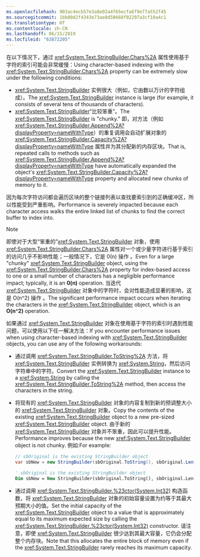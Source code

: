 ```yaml
---
ms.openlocfilehash: 903ac4ecb57e3a8e02a4f65ecfa6f9e77a552f45
ms.sourcegitcommit: 1bb00d2f4343e73ae8d58668f02297a3cf10a4c1
ms.translationtype: HT
ms.contentlocale: zh-CN
ms.lasthandoff: 06/15/2019
ms.locfileid: "63872205"
---
```

<span data-ttu-id="a9308-101">在以下情况下，通过 <xref:System.Text.StringBuilder.Chars%2A> 属性使用基于字符的索引可能会非常缓慢：</span><span class="sxs-lookup"><span data-stu-id="a9308-101">Using character-based indexing with the <xref:System.Text.StringBuilder.Chars%2A> property can be extremely slow under the following conditions:</span></span>

- <span data-ttu-id="a9308-102"><xref:System.Text.StringBuilder> 实例很大（例如，它由数以万计的字符组成）。</span><span class="sxs-lookup"><span data-stu-id="a9308-102">The <xref:System.Text.StringBuilder> instance is large (for example, it consists of several tens of thousands of characters).</span></span>
- <span data-ttu-id="a9308-103"><xref:System.Text.StringBuilder>“比较笨重”。</span><span class="sxs-lookup"><span data-stu-id="a9308-103">The <xref:System.Text.StringBuilder> is "chunky."</span></span> <span data-ttu-id="a9308-104">即，对方法（例如 <xref:System.Text.StringBuilder.Append%2A?displayProperty=nameWithType>）的重复调用会自动扩展对象的 <xref:System.Text.StringBuilder.Capacity%2A?displayProperty=nameWithType> 属性并为其分配新的内存区块。</span><span class="sxs-lookup"><span data-stu-id="a9308-104">That is, repeated calls to methods such as <xref:System.Text.StringBuilder.Append%2A?displayProperty=nameWithType> have automatically expanded the object's <xref:System.Text.StringBuilder.Capacity%2A?displayProperty=nameWithType> property and allocated new chunks of memory to it.</span></span>

<span data-ttu-id="a9308-105">因为每次字符访问都会遍历区块的整个链接列表以查找要索引到的正确缓冲区，所以性能受到严重影响。</span><span class="sxs-lookup"><span data-stu-id="a9308-105">Performance is severely impacted because each character access walks the entire linked list of chunks to find the correct buffer to index into.</span></span>

> [!NOTE]
>  <span data-ttu-id="a9308-106">即使对于大型“笨重的”<xref:System.Text.StringBuilder> 对象，使用 <xref:System.Text.StringBuilder.Chars%2A> 属性对一个或少量字符进行基于索引的访问几乎不影响性能；一般情况下，它是 0(n) 操作  。</span><span class="sxs-lookup"><span data-stu-id="a9308-106">Even for a large "chunky" <xref:System.Text.StringBuilder> object, using the <xref:System.Text.StringBuilder.Chars%2A> property for index-based access to one or a small number of characters has a negligible performance impact; typically, it is an **0(n)** operation.</span></span> <span data-ttu-id="a9308-107">当迭代 <xref:System.Text.StringBuilder> 对象中的字符时，会对性能造成显著的影响，这是 O(n^2) 操作  。</span><span class="sxs-lookup"><span data-stu-id="a9308-107">The significant performance impact occurs when iterating the characters in the <xref:System.Text.StringBuilder> object, which is an **O(n^2)** operation.</span></span> 

<span data-ttu-id="a9308-108">如果通过 <xref:System.Text.StringBuilder> 对象在使用基于字符的索引时遇到性能问题，可以使用以下任一解决方法：</span><span class="sxs-lookup"><span data-stu-id="a9308-108">If you encounter performance issues when using character-based indexing with <xref:System.Text.StringBuilder> objects, you can use any of the following workarounds:</span></span>

- <span data-ttu-id="a9308-109">通过调用 <xref:System.Text.StringBuilder.ToString%2A> 方法，将 <xref:System.Text.StringBuilder> 实例转换为 <xref:System.String>，然后访问字符串中的字符。</span><span class="sxs-lookup"><span data-stu-id="a9308-109">Convert the <xref:System.Text.StringBuilder> instance to a <xref:System.String> by calling the <xref:System.Text.StringBuilder.ToString%2A> method, then access the characters in the string.</span></span>

- <span data-ttu-id="a9308-110">将现有的 <xref:System.Text.StringBuilder> 对象的内容复制到新的预调整大小的 <xref:System.Text.StringBuilder> 对象。</span><span class="sxs-lookup"><span data-stu-id="a9308-110">Copy the contents of the existing <xref:System.Text.StringBuilder> object to a new pre-sized <xref:System.Text.StringBuilder> object.</span></span> <span data-ttu-id="a9308-111">由于新的 <xref:System.Text.StringBuilder> 对象并不笨重，因此可以提升性能。</span><span class="sxs-lookup"><span data-stu-id="a9308-111">Performance improves because the new <xref:System.Text.StringBuilder> object is not chunky.</span></span> <span data-ttu-id="a9308-112">例如:</span><span class="sxs-lookup"><span data-stu-id="a9308-112">For example:</span></span>

   ```csharp
   // sbOriginal is the existing StringBuilder object
   var sbNew = new StringBuilder(sbOriginal.ToString(), sbOriginal.Length);
   ```
   ```vb
   ' sbOriginal is the existing StringBuilder object
   Dim sbNew = New StringBuilder(sbOriginal.ToString(), sbOriginal.Length)
   ```
- <span data-ttu-id="a9308-113">通过调用 <xref:System.Text.StringBuilder.%23ctor(System.Int32)> 构造函数，将 <xref:System.Text.StringBuilder> 对象的初始容量设置为约等于其最大预期大小的值。</span><span class="sxs-lookup"><span data-stu-id="a9308-113">Set the initial capacity of the <xref:System.Text.StringBuilder> object to a value that is approximately equal to its maximum expected size by calling the <xref:System.Text.StringBuilder.%23ctor(System.Int32)> constructor.</span></span> <span data-ttu-id="a9308-114">请注意，即使 <xref:System.Text.StringBuilder> 很少达到其最大容量，它仍会分配整个内存块。</span><span class="sxs-lookup"><span data-stu-id="a9308-114">Note that this allocates the entire block of memory even if the <xref:System.Text.StringBuilder> rarely reaches its maximum capacity.</span></span>
